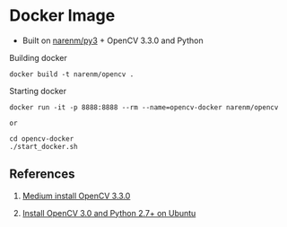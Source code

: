 # Docker Image

- Built on [narenm/py3](https://github.com/naren-m/Dockerfiles/tree/master/py3) + OpenCV 3.3.0 and Python


Building docker
```
docker build -t narenm/opencv .
```

Starting docker
```
docker run -it -p 8888:8888 --rm --name=opencv-docker narenm/opencv

or

cd opencv-docker
./start_docker.sh
```

## References
1. [Medium install OpenCV 3.3.0](https://medium.com/@debugvn/installing-opencv-3-3-0-on-ubuntu-16-04-lts-7db376f93961)

2. [Install OpenCV 3.0 and Python 2.7+ on Ubuntu](http://www.pyimagesearch.com/2015/06/22/install-opencv-3-0-and-python-2-7-on-ubuntu/)
